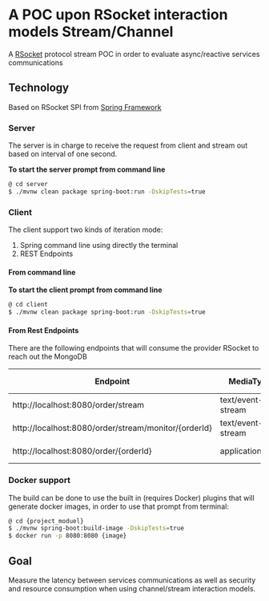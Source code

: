 # A POC upon RSocket interaction models Stream/Channel
A [RSocket](https://rsocket.io/docs/Protocol) protocol stream POC in order to evaluate async/reactive services communications

## Technology
Based on RSocket SPI from [Spring Framework](https://docs.spring.io/spring-integration/reference/html/rsocket.html#rsocket)

### Server
The server is in charge to receive the request from client and stream out based on interval of one second.

**To start the server prompt from command line**
```bash
@ cd server
$ ./mvnw clean package spring-boot:run -DskipTests=true
```

### Client
The client support two kinds of iteration mode:
1. Spring command line using directly the terminal
2. REST Endpoints 

#### From command line
**To start the client prompt from command line**
```bash
@ cd client
$ ./mvnw clean package spring-boot:run -DskipTests=true
```
#### From Rest Endpoints
There are the following endpoints that will consume the provider RSocket to reach out the MongoDB

| Endpoint                                             | MediaType         | Interaction Mode |
|------------------------------------------------------|-------------------|------------------|
| http://localhost:8080/order/stream                   | text/event-stream | Stream           |
| http://localhost:8080/order/stream/monitor/{orderId} | text/event-stream | Stream           |
| http://localhost:8080/order/{orderId}                | application/json  | Request-Response |

### Docker support
The build can be done to use the built in (requires Docker) plugins that will
generate docker images, in order to use that prompt from terminal:
```bash
@ cd {project_moduel}
$ ./mvnw spring-boot:build-image -DskipTests=true
$ docker run -p 8080:8080 {image}
```
## Goal
Measure the latency between services communications as well as security and resource consumption when using channel/stream interaction models.
